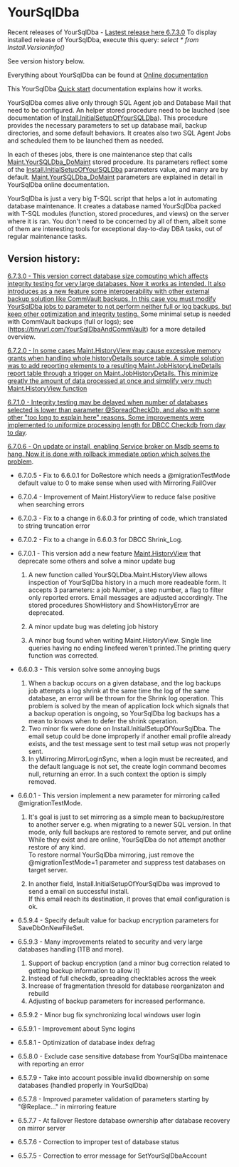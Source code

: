 # YourSqlDba

Recent releases of YourSqlDba - [Lastest release here 6.7.3.0](YourSQLDba_InstallOrUpdateScript.sql?raw=true)
To display installed release of YourSqlDba, execute this query: 
*select * from Install.VersionInfo()*

See version history below.

Everything about YourSqlDba can be found at [Online documentation](https://tinyurl.com/YourSqlDba)

This YourSqlDba [Quick start](https://tinyurl.com/YSDBAQuickStart) documentation explains how it works.  

YourSqlDba comes alive only through SQL Agent job and Database Mail that need to be configured. An helper stored procedure need to be lauched (see documentation of 
 [Install.InitialSetupOfYourSQLDba](https://tinyurl.com/YSDInitSetup)). This procedure  provides the necessary parameters to set up database mail, backup directories, and some default behaviors. It creates also two SQL Agent Jobs and scheduled them to be launched them as needed.

In each of theses jobs, there is one maintenance step that calls [Maint.YourSQLDba_DoMaint](https://tinyurl.com/YSDDoMaint) stored procedure. Its parameters reflect some of the [Install.InitialSetupOfYourSQLDba](https://tinyurl.com/YSDInitSetup) parameters value, and many are by default.  [Maint.YourSQLDba_DoMaint](https://tinyurl.com/YSDDoMaint) parameters are explained in detail in YourSqlDba online documentation.

YourSqlDba is just a very big T-SQL script that helps a lot in automating database maintenance. 
It creates a database named YourSqlDba packed with T-SQL modules (function, stored procedures, and views) on the server where it is ran. You don't need to be concerned by all of them, albeit some of them are interesting tools for exceptional day-to-day DBA tasks, out of regular maintenance tasks.

## Version history:

[6.7.3.0 - This version correct database size computing which affects integrity testing for very large databases. Now it works as intended. It also introduces as a new feature some interoperability with other external backup solution like CommVault backups. In this case you must modify YourSqlDba jobs to parameter to not perform neither full or log backups, but keep other optimization and integrity testing. ](YourSQLDba_InstallOrUpdateScript.sql?raw=true)
Some minimal setup is needed with CommVault backups (full or logs); see (https://tinyurl.com/YourSqlDbaAndCommVault) for a more detailed overview.

[6.7.2.0 - In some cases Maint.HistoryView may cause excessive memory grants when handling whole historyDetails source table. A simple solution was to add reporting elements to a resulting Maint.JobHistoryLineDetails report table through a trigger on Maint.JobHistoryDetails. This minimize greatly the amount of data processed at once and simplify very much Maint.HistoryView function](https://raw.githubusercontent.com/pelsql/YourSqlDba/2e6044f1f37ecdfe9086fcec141efa1d1d82747b/YourSQLDba_InstallOrUpdateScript.sql)

[6.7.1.0 - Integrity testing may be delayed when number of databases selected is lower than parameter @SpreadCheckDb, and also with some other "too long to explain here" reasons. Some improvements were implemented to uniformize processing length for DBCC Checkdb from day to day](https://raw.githubusercontent.com/pelsql/YourSqlDba/e2d5e941169c3cefbeab4543f8ca8c978b3d400b/YourSQLDba_InstallOrUpdateScript.sql).

[6.7.0.6 - On update or install, enabling Service broker on Msdb seems to hang. Now it is done with rollback immediate option which solves the problem](https://raw.githubusercontent.com/pelsql/YourSqlDba/0abcc636c9405e0ebefaadd93a71d85c8b7e9479/YourSQLDba_InstallOrUpdateScript.sql).

* 6.7.0.5 - Fix to 6.6.0.1 for DoRestore which needs a @migrationTestMode default value to 0 to make sense when used with Mirroring.FailOver
* 6.7.0.4 - Improvement of Maint.HistoryView to reduce false positive when searching errors
* 6.7.0.3 - Fix to a change in 6.6.0.3 for printing of code, which translated to string truncation error
* 6.7.0.2 - Fix to a change in 6.6.0.3 for DBCC Shrink_Log.  

* 6.7.0.1 - This version add a new feature [Maint.HistoryView](https://tinyurl.com/2byndy8d) that deprecate some others and solve a minor update bug
  1) A new function called YourSQLDba.Maint.HistoryView allows inspection of YourSqlDba history in a much more readeable form. It accepts 3 parameters: a job Number, a step number, a flag to filter only reported errors. Email messages are adjusted accordingly. The stored procedures ShowHistory and ShowHistoryError are deprecated.

  2) A minor update bug was deleting job history
  3) A minor bug found when writing Maint.HistoryView. Single line queries having no ending linefeed weren't printed.The printing query function was corrected.

* 6.6.0.3 - This version solve some annoying bugs
  1) When a backup occurs on a given database, and the log backups job attempts a log shrink at the same time
     the log of the same database, an error will be thrown for the Shrink log operation. This problem is solved by the mean
     of application lock which signals that a backup operation is ongoing, so YourSqlDba log backups has a mean to knows 
     when to defer the shrink operation.
  2) Two minor fix were done on Install.InitialSetupOfYourSqlDba. The email setup could be done improperly if another email
     profile already exists, and the test message sent to test mail setup was not properly sent.
  3) In yMirroring.MirrorLoginSync, when a login must be recreated, and the default language is not set, the 
     create login command becomes null, returning an error. In a such context the option is simply removed.

* 6.6.0.1 -  This version implement a new parameter for mirroring called @migrationTestMode.
  1) It's goal is just to set mirroring as a simple mean to backup/restore to another server
  e.g. when migrating to a newer SQL version. In that mode, only full backups are restored to remote server, and put online
  While they exist and are online, YourSqlDba do not attempt another restore of any kind.  
  To restore normal YourSqlDba mirroring, just remove the @migrationTestMode=1 parameter and suppress 
  test databases on target server.

  2) In another field, Install.InitialSetupOfYourSqlDba was improved to send a email on successful install.  
  If this email reach its destination, it proves that email configuration is ok.

* 6.5.9.4 - Specify default value for backup encryption parameters for SaveDbOnNewFileSet.
* 6.5.9.3 - Many improvements related to security and very large databases handling (1TB and more). 
  1) Support of backup encryption (and a minor bug correction related to getting backup information to allow it)
  2) Instead of full checkdb, spreading checktables across the  week
  3) Increase of  fragmentation thresold for database reorganizaton and rebuild
  4) Adjusting of backup parameters for increased performance.
* 6.5.9.2 - Minor bug fix synchronizing local windows user login
* 6.5.9.1 - Improvement about Sync logins 
* 6.5.8.1 - Optimization of database index defrag
* 6.5.8.0 - Exclude case sensitive database from YourSqlDba maintenace with reporting an error
* 6.5.7.9 - Take into account possible invalid dbownership on some databases (handled properly in YourSqlDba) 
* 6.5.7.8 - Improved parameter validation of parameters starting by "@Replace..." in mirroring feature  
* 6.5.7.7 - At failover Restore database ownership after database recovery on mirror server  
* 6.5.7.6 - Correction to improper test of database status   
* 6.5.7.5 - Correction to error message for SetYourSqlDbaAccount

